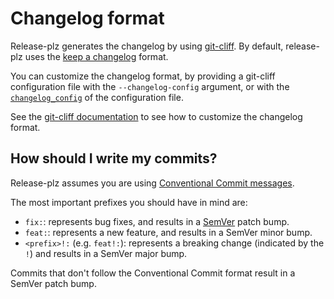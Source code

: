# Changelog format

Release-plz generates the changelog by using [git-cliff](https://git-cliff.org).
By default, release-plz uses the
[keep a changelog](https://keepachangelog.com/en/1.1.0/) format.

You can customize the changelog format, by providing a git-cliff configuration
file with the `--changelog-config` argument, or with the
[`changelog_config`](config.md#the-changelog_config-field) of the configuration file.

See the [git-cliff documentation](https://git-cliff.org/docs/configuration) to see how to customize the changelog format.

## How should I write my commits?

Release-plz assumes you are using [Conventional Commit messages](https://www.conventionalcommits.org/).

The most important prefixes you should have in mind are:

- `fix:`: represents bug fixes, and results in a [SemVer](https://semver.org/)
  patch bump.
- `feat:`: represents a new feature, and results in a SemVer minor bump.
- `<prefix>!:` (e.g. `feat!:`): represents a breaking change
  (indicated by the `!`) and results in a SemVer major bump.

Commits that don't follow the Conventional Commit format result in a SemVer patch bump.
